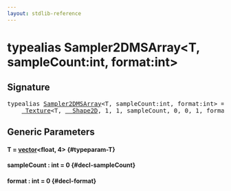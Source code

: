 ```yaml
---
layout: stdlib-reference
---
```


# typealias Sampler2DMSArray\<T, sampleCount:int, format:int\>

## Signature

<pre>
<span class='code_keyword'>typealias</span> <a href="/stdlib-reference/types/Sampler2DMSArray" class="code_type">Sampler2DMSArray</a>&lt;T, sampleCount:<span class="code_keyword">int</span>, format:<span class="code_keyword">int</span>&gt; = 
    <a href="/stdlib-reference/types/Texture/index" class="code_type">_Texture</a>&lt;T, <a href="/stdlib-reference/types/Shape2D/index" class="code_type">__Shape2D</a>, 1, 1, sampleCount, 0, 0, 1, format&gt;;
</pre>

## Generic Parameters

#### T  = [vector](/stdlib-reference/types/vector/index)\<float, 4\> {#typeparam-T}
#### sampleCount  : int = 0 {#decl-sampleCount}
#### format  : int = 0 {#decl-format}


